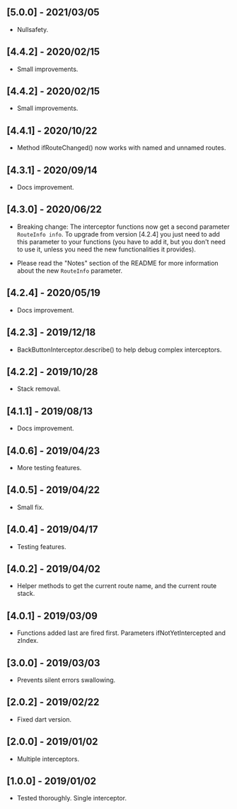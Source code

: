 ## [5.0.0] - 2021/03/05

* Nullsafety.

## [4.4.2] - 2020/02/15

* Small improvements.

## [4.4.2] - 2020/02/15

* Small improvements.

## [4.4.1] - 2020/10/22

* Method ifRouteChanged() now works with named and unnamed routes.

## [4.3.1] - 2020/09/14

* Docs improvement.

## [4.3.0] - 2020/06/22
 
* Breaking change: The interceptor functions now get a second 
  parameter `RouteInfo info`. To upgrade from version [4.2.4] 
  you just need to add this parameter to your functions (you 
  have to add it, but you don't need to use it, unless you 
  need the new functionalities it provides).
  
* Please read the "Notes" section of the README for more information
  about the new `RouteInfo` parameter. 

## [4.2.4] - 2020/05/19
 
* Docs improvement.

## [4.2.3] - 2019/12/18

* BackButtonInterceptor.describe() to help debug complex interceptors.

## [4.2.2] - 2019/10/28

* Stack removal.

## [4.1.1] - 2019/08/13

* Docs improvement.

## [4.0.6] - 2019/04/23

* More testing features.

## [4.0.5] - 2019/04/22

* Small fix.

## [4.0.4] - 2019/04/17

* Testing features.

## [4.0.2] - 2019/04/02

* Helper methods to get the current route name, and the current route stack.

## [4.0.1] - 2019/03/09

* Functions added last are fired first. Parameters ifNotYetIntercepted and zIndex.

## [3.0.0] - 2019/03/03

* Prevents silent errors swallowing.

## [2.0.2] - 2019/02/22

* Fixed dart version.

## [2.0.0] - 2019/01/02

* Multiple interceptors.

## [1.0.0] - 2019/01/02

* Tested thoroughly. Single interceptor.





